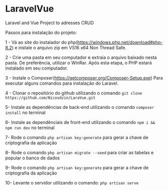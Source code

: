 # LaravelVue

Laravel and Vue Project to adresses CRUD

Passos para instalação do projeto:

1 - Vá ao site do instalador do php(https://windows.php.net/download#php-8.2) e instale o arquivo zip em VS16 x64 Non Thread Safe.

2 - Crie uma pasta em seu computador e extraia o arquivo baixado nesta pasta. De preferência, utilizar o WinRar. Após esta etapa, o PHP estará instalado em seu computador.

3 - Instale o Composer(https://getcomposer.org/Composer-Setup.exe) Para executar alguns comandos para instalação do Laravel.

4 - Clonar o repositório do github utilizando o comando `git clone https://github.com/Nicoxdzin/LaraVue.git`

5- Instale as dependências de back-end utilizando o comando `composer install` no terminal

6- Instale as dependênciais de front-end utilizando o comando `npm i && npm run dev` no terminal

7- Rode o comando `php artisan key:generate` para gerar a chave de criptografia da aplicação

8- Rode o comando `php artisan migrate --seed` para criar as tabelas e popular o banco de dados

9- Rode o comando `php artisan key:generate` para gerar a chave de criptografia da aplicação

10- Levante o servidor utilizando o comando: `php artisan serve`
